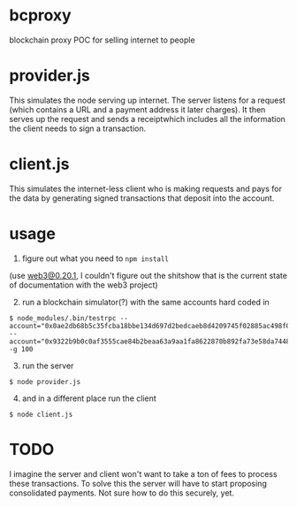 # bcproxy
blockchain proxy POC for selling internet to people

# provider.js

This simulates the node serving up internet.
The server listens for a request (which contains a URL and a payment address it later charges).
It then serves up the request and sends a receiptwhich includes all the information the client needs to sign a transaction.

# client.js

This simulates the internet-less client who is making
requests and pays for the data by generating signed transactions that deposit into the account.

# usage

1. figure out what you need to `npm install`

(use web3@0.20.1, I couldn't figure out the shitshow that is the current state of documentation
with the web3 project)

2. run a blockchain simulator(?) with the same accounts hard coded in

```
$ node_modules/.bin/testrpc --account="0x0ae2db68b5c35fcba18bbe134d697d2bedcaeb8d4209745f02885ac498f0b3,1000000000000000" --account="0x9322b9b0c0af3555cae84b2beaa63a9aa1fa8622870b892fa73e58da74481001,1000000000000000" -g 100
```

3. run the server
```
$ node provider.js
```
4. and in a different place run the client
 ```
$ node client.js
 ```
 
 # TODO
 I imagine the server and client won't want to take a ton of fees to process these transactions.
 To solve this the server will have to start proposing consolidated payments.
 Not sure how to do this securely, yet.
